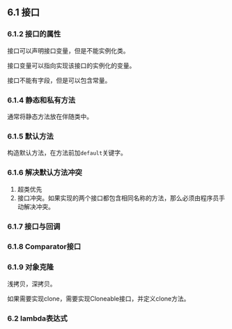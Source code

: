 ## 6.1 接口

### 6.1.2 接口的属性
接口可以声明接口变量，但是不能实例化类。

接口变量可以指向实现该接口的实例化的变量。

接口不能有字段，但是可以包含常量。

### 6.1.4 静态和私有方法

通常将静态方法放在伴随类中。

### 6.1.5 默认方法
构造默认方法，在方法前加`default`关键字。

### 6.1.6 解决默认方法冲突
1. 超类优先
2. 接口冲突。如果实现的两个接口都包含相同名称的方法，那么必须由程序员手动解决冲突。

### 6.1.7 接口与回调

### 6.1.8 Comparator接口

### 6.1.9 对象克隆

浅拷贝，深拷贝。

如果需要实现clone，需要实现Cloneable接口，并定义clone方法。

### 6.2 lambda表达式

